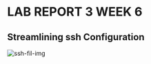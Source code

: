 # LAB REPORT 3 WEEK 6 #

## Streamlining ssh Configuration ##
![ssh-fil-img](ed42176d3496bf48a37deba75bda22b2.png)